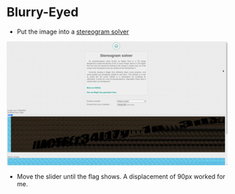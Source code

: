 # Blurry-Eyed

* Put the image into a [stereogram solver](https://piellardj.github.io/stereogram-solver/)

![Stereogram solver](Images/stereogram-solver.png)

* Move the slider until the flag shows. A displacement of 90px worked for me.